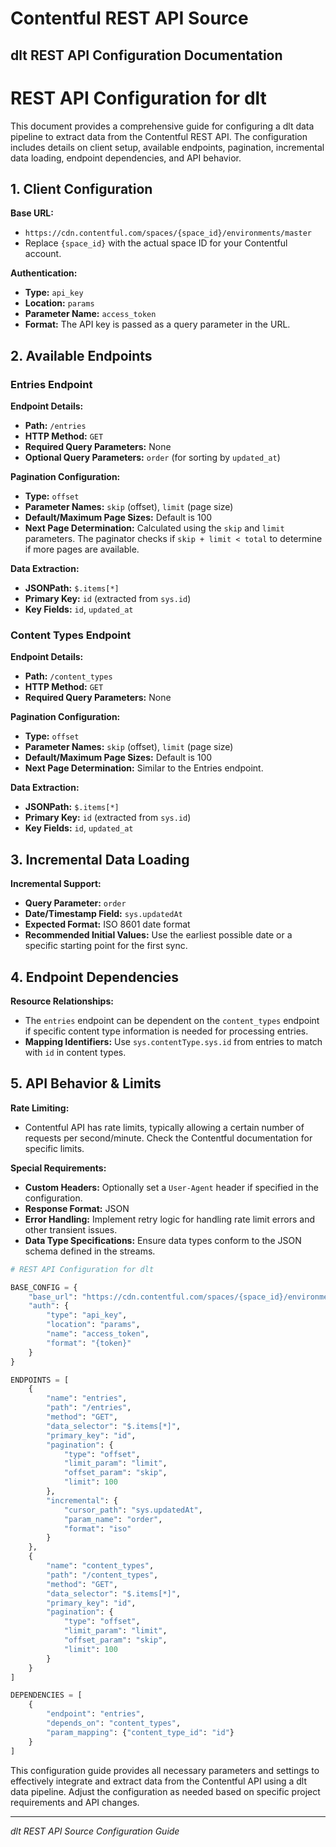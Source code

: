 # Contentful REST API Source

## dlt REST API Configuration Documentation

# REST API Configuration for dlt

This document provides a comprehensive guide for configuring a dlt data pipeline to extract data from the Contentful REST API. The configuration includes details on client setup, available endpoints, pagination, incremental data loading, endpoint dependencies, and API behavior.

## 1. Client Configuration

**Base URL:**
- `https://cdn.contentful.com/spaces/{space_id}/environments/master`
- Replace `{space_id}` with the actual space ID for your Contentful account.

**Authentication:**
- **Type:** `api_key`
- **Location:** `params`
- **Parameter Name:** `access_token`
- **Format:** The API key is passed as a query parameter in the URL.

## 2. Available Endpoints

### Entries Endpoint

**Endpoint Details:**
- **Path:** `/entries`
- **HTTP Method:** `GET`
- **Required Query Parameters:** None
- **Optional Query Parameters:** `order` (for sorting by `updated_at`)

**Pagination Configuration:**
- **Type:** `offset`
- **Parameter Names:** `skip` (offset), `limit` (page size)
- **Default/Maximum Page Sizes:** Default is 100
- **Next Page Determination:** Calculated using the `skip` and `limit` parameters. The paginator checks if `skip + limit < total` to determine if more pages are available.

**Data Extraction:**
- **JSONPath:** `$.items[*]`
- **Primary Key:** `id` (extracted from `sys.id`)
- **Key Fields:** `id`, `updated_at`

### Content Types Endpoint

**Endpoint Details:**
- **Path:** `/content_types`
- **HTTP Method:** `GET`
- **Required Query Parameters:** None

**Pagination Configuration:**
- **Type:** `offset`
- **Parameter Names:** `skip` (offset), `limit` (page size)
- **Default/Maximum Page Sizes:** Default is 100
- **Next Page Determination:** Similar to the Entries endpoint.

**Data Extraction:**
- **JSONPath:** `$.items[*]`
- **Primary Key:** `id` (extracted from `sys.id`)
- **Key Fields:** `id`, `updated_at`

## 3. Incremental Data Loading

**Incremental Support:**
- **Query Parameter:** `order`
- **Date/Timestamp Field:** `sys.updatedAt`
- **Expected Format:** ISO 8601 date format
- **Recommended Initial Values:** Use the earliest possible date or a specific starting point for the first sync.

## 4. Endpoint Dependencies

**Resource Relationships:**
- The `entries` endpoint can be dependent on the `content_types` endpoint if specific content type information is needed for processing entries.
- **Mapping Identifiers:** Use `sys.contentType.sys.id` from entries to match with `id` in content types.

## 5. API Behavior & Limits

**Rate Limiting:**
- Contentful API has rate limits, typically allowing a certain number of requests per second/minute. Check the Contentful documentation for specific limits.

**Special Requirements:**
- **Custom Headers:** Optionally set a `User-Agent` header if specified in the configuration.
- **Response Format:** JSON
- **Error Handling:** Implement retry logic for handling rate limit errors and other transient issues.
- **Data Type Specifications:** Ensure data types conform to the JSON schema defined in the streams.

```python
# REST API Configuration for dlt

BASE_CONFIG = {
    "base_url": "https://cdn.contentful.com/spaces/{space_id}/environments/master",
    "auth": {
        "type": "api_key",
        "location": "params",
        "name": "access_token",
        "format": "{token}"
    }
}

ENDPOINTS = [
    {
        "name": "entries",
        "path": "/entries",
        "method": "GET",
        "data_selector": "$.items[*]",
        "primary_key": "id",
        "pagination": {
            "type": "offset",
            "limit_param": "limit",
            "offset_param": "skip",
            "limit": 100
        },
        "incremental": {
            "cursor_path": "sys.updatedAt",
            "param_name": "order",
            "format": "iso"
        }
    },
    {
        "name": "content_types",
        "path": "/content_types",
        "method": "GET",
        "data_selector": "$.items[*]",
        "primary_key": "id",
        "pagination": {
            "type": "offset",
            "limit_param": "limit",
            "offset_param": "skip",
            "limit": 100
        }
    }
]

DEPENDENCIES = [
    {
        "endpoint": "entries",
        "depends_on": "content_types",
        "param_mapping": {"content_type_id": "id"}
    }
]
```

This configuration guide provides all necessary parameters and settings to effectively integrate and extract data from the Contentful API using a dlt data pipeline. Adjust the configuration as needed based on specific project requirements and API changes.

---
*dlt REST API Source Configuration Guide*